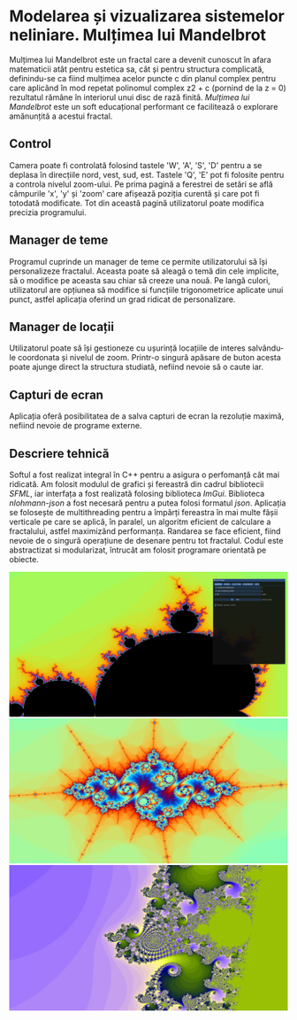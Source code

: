 # Modelarea și vizualizarea sistemelor neliniare. Mulțimea lui Mandelbrot #

Mulțimea lui Mandelbrot este un fractal care a devenit cunoscut în afara matematicii atât pentru estetica sa, cât și 
pentru structura complicată, definindu-se ca fiind mulțimea acelor puncte c din planul complex pentru care aplicând 
în mod repetat polinomul complex z2 + c (pornind de la z = 0) rezultatul rămâne în interiorul unui disc de rază finită.
*Mulțimea lui Mandelbrot* este un soft educațional performant ce facilitează o explorare amănunțită a acestui fractal.

## Control ##

Camera poate fi controlată folosind tastele 'W', 'A', 'S', 'D' pentru a se deplasa în direcțiile nord, vest, sud, est.
Tastele 'Q', 'E' pot fi folosite pentru a controla nivelul zoom-ului. Pe prima pagină a ferestrei de setări se află 
câmpurile 'x', 'y' și 'zoom' care afișează poziția curentă și care pot fi totodată modificate. Tot din această pagină
utilizatorul poate modifica precizia programului.

## Manager de teme ##

Programul cuprinde un manager de teme ce permite utilizatorului să își personalizeze fractalul. Aceasta poate să aleagă
o temă din cele implicite, să o modifice pe aceasta sau chiar să creeze una nouă. Pe langă culori, utilizatorul are
opțiunea să modifice si funcțiile trigonometrice aplicate unui punct, astfel aplicația oferind un grad ridicat de 
personalizare.

## Manager de locații ##

Utilizatorul poate să își gestioneze cu ușurință locațiile de interes salvându-le coordonata și nivelul de zoom.
Printr-o singură apăsare de buton acesta poate ajunge direct la structura studiată, nefiind nevoie să o caute iar.

## Capturi de ecran ##

Aplicația oferă posibilitatea de a salva capturi de ecran la rezoluție maximă, nefiind nevoie de programe externe.

## Descriere tehnică ##

Softul a fost realizat integral în C++ pentru a asigura o perfomanță cât mai ridicată. Am folosit modulul de grafici
și fereastră din cadrul bibliotecii *SFML*, iar interfața a fost realizată folosing biblioteca *ImGui*. Biblioteca 
*nlohmann-json* a fost necesară pentru a putea folosi formatul *json*. Aplicația se folosește de multithreading pentru
a împărți fereastra în mai multe fâșii verticale pe care se aplică, în paralel, un algoritm eficient de calculare a 
fractalului, astfel maximizând performanța. Randarea se face eficient, fiind nevoie de o singură operațiune de desenare
pentru tot fractalul. Codul este abstractizat si modularizat, întrucât am folosit programare orientată pe obiecte.

![overview](https://github.com/tMario2111/MandelbrotSet/blob/master/screenshots/overview.png)
![JuliaIsland](https://github.com/tMario2111/MandelbrotSet/blob/master/screenshots/JuliaIsland.png)
![Seahorse](https://github.com/tMario2111/MandelbrotSet/blob/master/screenshots/Seahorse.png)